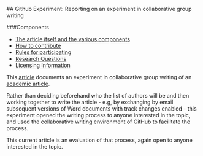 #A Github Experiment: Reporting on an experiment in collaborative group writing

###Components
- [The article itself and the various components](https://github.com/ASU-CPI/github-experiment/tree/master/article)
- [How to contribute](https://github.com/ASU-CPI/github-experiment/blob/master/contributing.md)
- [Rules for participating](https://github.com/ASU-CPI/github-experiment/blob/master/rules.md)
- [Research Questions](https://github.com/ASU-CPI/github-experiment/blob/master/researchquestions.md)
- [Licensing Information](https://github.com/ASU-CPI/github-experiment/blob/master/licensing.md)

This [article](https://github.com/ASU-CPI/github-experiment/tree/master/article) documents an experiment in collaborative group writing of an [academic article](https://github.com/ASU-CPI/honest-pi). 

Rather than deciding beforehand who the list of authors will be and then working together to write the article - e.g, by exchanging by email subsequent versions of Word documents with track changes enabled - this experiment opened the writing process to anyone interested in the topic, and used the collaborative writing environment of GitHub to facilitate the process.

This current article is an evaluation of that process, again open to anyone interested in the topic.
